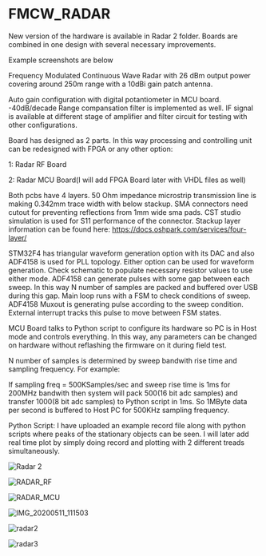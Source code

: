 # FMCW_RADAR

New version of the hardware is available in Radar 2 folder. Boards are combined in one design with several necessary improvements.

Example screenshots are below

Frequency Modulated Continuous Wave Radar with 26 dBm output power covering around 250m range with a 10dBi gain patch antenna.

Auto gain configuration with digital potantiometer in MCU board. -40dB/decade Range compansation filter is implemented as well. IF signal is available at different stage of amplifier and filter circuit for testing with other configurations.

Board has designed as 2 parts. In this way processing and controlling unit can be redesigned with FPGA or any other option:

1: Radar RF Board

2: Radar MCU Board(I will add FPGA Board later with VHDL files as well)

Both pcbs have 4 layers. 50 Ohm impedance microstrip transmission line is making 0.342mm trace width with below stackup. SMA connectors need cutout for preventing reflections from 1mm wide sma pads. CST studio simulation is used for S11 performance of the connector.
Stackup layer information can be found here: https://docs.oshpark.com/services/four-layer/

STM32F4 has triangular waveform generation option with its DAC and also ADF4158 is used for PLL topology. Either option can be used for waveform generation. Check schematic to populate necessary resistor values to use either mode. ADF4158 can generate pulses with some gap between each sweep. In this way N number of samples are packed and buffered over USB during this gap. 
Main loop runs with a FSM to check conditions of sweep. ADF4158 Muxout is generating pulse according to the sweep condition. External interrupt tracks this pulse to move between FSM states. 

MCU Board talks to Python script to configure its hardware so PC is in Host mode and controls everything. In this way, any parameters can be changed on hardware without reflashing the firmware on it during field test.

N number of samples is determined by sweep bandwith rise time and sampling frequency. 
For example:

  If sampling freq = 500KSamples/sec and sweep rise time is 1ms for 200MHz bandwith then system will pack 500(16 bit adc samples) and transfer 1000(8 bit adc samples) to Python script in 1ms. So 1MByte data per second is buffered to Host PC for 500KHz sampling frequency.
  
  
Python Script: I have uploaded an example record file along with python scripts where peaks of the stationary objects can be seen. I will later add real time plot by simply doing record and plotting with 2 different treads simultaneously.  

![Radar 2](https://user-images.githubusercontent.com/61315249/101276899-46bded00-37c1-11eb-818b-c42eb3b57e8a.png)

![RADAR_RF](https://user-images.githubusercontent.com/61315249/82238636-4acb1000-9940-11ea-8323-65df61ffcf1b.png)

![RADAR_MCU](https://user-images.githubusercontent.com/61315249/82238631-47d01f80-9940-11ea-91dd-7cf658414dd1.png)

![IMG_20200511_111503](https://user-images.githubusercontent.com/61315249/81540098-d14c8400-9379-11ea-9681-371c4e8f2141.jpg)

![radar2](https://user-images.githubusercontent.com/61315249/82351877-d8bcfe80-9a05-11ea-9fe4-1619731c1cea.png)

![radar3](https://user-images.githubusercontent.com/61315249/82351882-d9559500-9a05-11ea-9772-c6e71b53d2af.png)



